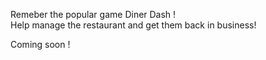 Remeber the popular game Diner Dash !  
Help manage the restaurant and get them back in business!  


 Coming soon !
